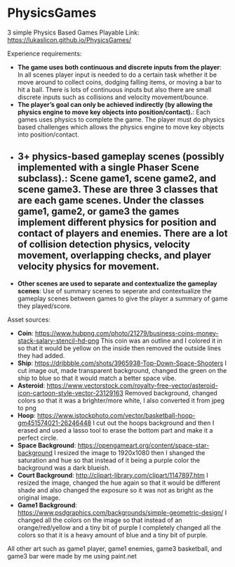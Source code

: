# PhysicsGames
3 simple Physics Based Games
Playable Link: https://lukaslicon.github.io/PhysicsGames/

Experience requirements:
- **The game uses both continuous and discrete inputs from the player**: In all scenes player input is needed to do a certain task whether it be move around to collect coins, dodging falling items, or moving a bar to hit a ball. There is lots of continuous inputs but also there are small discrete inputs such as collisions and velocity movement/bounce.
- **The player’s goal can only be achieved indirectly (by allowing the physics engine to move key objects into position/contact).**: Each games uses physics to complete the game. The player must do physics based challenges which allows the physics engine to move key objects into position/contact.
- **3+ physics-based gameplay scenes (possibly implemented with a single Phaser Scene subclass).**: Scene game1, scene game2, and scene game3. These are three 3 classes that are each game scenes. Under the classes game1, game2, or game3  the games implement different physics for position and contact of players and enemies. There are a lot of collision detection physics, velocity movement, overlapping checks, and player velocity physics for movement.
    -
- **Other scenes are used to separate and contextualize the gameplay scenes**: Use of summary scenes to seperate and contextualize the gameplay scenes between games to give the player a summary of game they played/score.

Asset sources:
- **Coin**:  https://www.hubpng.com/photo/21279/business-coins-money-stack-salary-stencil-hd-png  This coin was an outline and I colored it in so that it would be yellow on the inside then removed the outside lines they had added.
- **Ship**: https://dribbble.com/shots/3965938-Top-Down-Space-Shooters  I cut image out, made transparent background, changed the green on the ship to blue so that it would match a better space vibe. 
- **Asteroid**: https://www.vectorstock.com/royalty-free-vector/asteroid-icon-cartoon-style-vector-23129163  Removed background, changed colors so that it was a brighter/more white, I also converted it from jpeg to png
- **Hoop**: https://www.istockphoto.com/vector/basketball-hoop-gm451574021-26246448  I cut out the hoops background and then I erased and used a lasso tool to erase the bottom part and make it a perfect circle.
- **Space Background**: https://opengameart.org/content/space-star-background I resized the image to 1920x1080 then I shanged the saturation and hue so that instead of it being a purple color the background was a dark blueish.
- **Court Background**: http://clipart-library.com/clipart/1147897.htm I resized the image, changed the hue again so that it would be different shade and also changed the exposure so it was not as bright as the original image.
- **Game1 Background**: https://www.psdgraphics.com/backgrounds/simple-geometric-design/ I changed all the colors on the image so that instead of an orange/red/yellow and a tiny bit of purple I completely changed all the colors so that it is a heavy amount of blue and a tiny bit of purple.

All other art such as game1 player, game1 enemies, game3 basketball, and game3 bar were made by me using paint.net